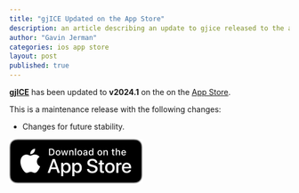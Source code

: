 ```yaml
---
title: "gjICE Updated on the App Store"
description: an article describing an update to gjice released to the app store
author: "Gavin Jerman"
categories: ios app store
layout: post
published: true
---
```


[**gjICE**](/gjICE) has been updated to **v2024.1** on the on the [App Store](https://apps.apple.com/gb/app/gjice/id6443990092?platform=iphone).  


This is a maintenance release with the following changes:
- Changes for future stability.

[![download](/images/Download_on_the_App_Store_Badge_US-UK_RGB_blk_092917.svg)](https://apps.apple.com/gb/app/gjice/id6443990092?platform=iphone)
